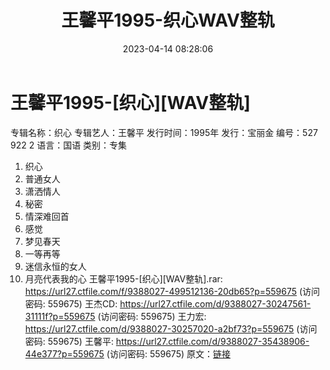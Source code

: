 ﻿---
title: 王馨平1995-织心WAV整轨
date: 2023-04-14 08:28:06
categories: WAV车载音乐、镜像
tags: 华语中文
---
# 王馨平1995-[织心][WAV整轨]

专辑名称：织心
专辑艺人：王馨平
发行时间：1995年
发行：宝丽金
编号：527 922 2
语言：国语
类别：专集
01. 织心
02. 普通女人
03. 潇洒情人
04. 秘密
05. 情深难回首
06. 感觉
07. 梦见春天
08. 一等再等
09. 迷信永恒的女人
10. 月亮代表我的心
王馨平1995-[织心][WAV整轨].rar: https://url27.ctfile.com/f/9388027-499512136-20db65?p=559675
(访问密码: 559675)
王杰CD: https://url27.ctfile.com/d/9388027-30247561-31111f?p=559675
(访问密码: 559675)
王力宏: https://url27.ctfile.com/d/9388027-30257020-a2bf73?p=559675
(访问密码: 559675)
王馨平: https://url27.ctfile.com/d/9388027-35438906-44e377?p=559675
(访问密码: 559675)
原文：[链接](https://blog.sina.com.cn/s/blog_1647c7e76010311fv.html)